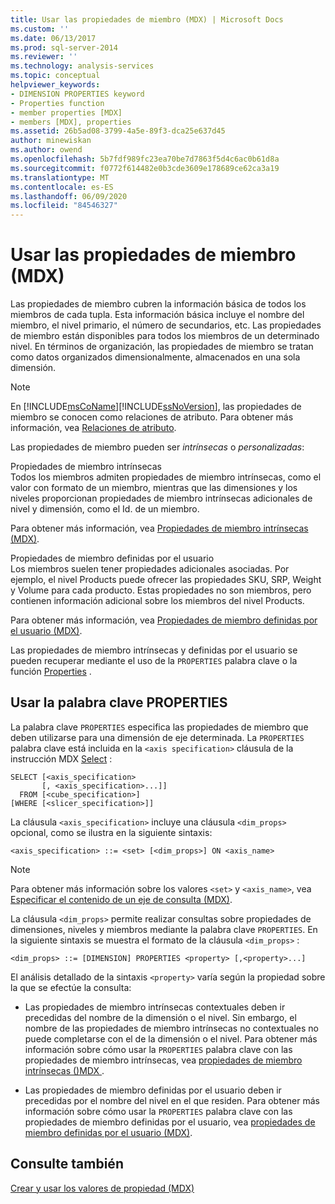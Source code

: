 ```yaml
---
title: Usar las propiedades de miembro (MDX) | Microsoft Docs
ms.custom: ''
ms.date: 06/13/2017
ms.prod: sql-server-2014
ms.reviewer: ''
ms.technology: analysis-services
ms.topic: conceptual
helpviewer_keywords:
- DIMENSION PROPERTIES keyword
- Properties function
- member properties [MDX]
- members [MDX], properties
ms.assetid: 26b5ad08-3799-4a5e-89f3-dca25e637d45
author: minewiskan
ms.author: owend
ms.openlocfilehash: 5b7fdf989fc23ea70be7d7863f5d4c6ac0b61d8a
ms.sourcegitcommit: f0772f614482e0b3cde3609e178689ce62ca3a19
ms.translationtype: MT
ms.contentlocale: es-ES
ms.lasthandoff: 06/09/2020
ms.locfileid: "84546327"
---
```

# <a name="using-member-properties-mdx"></a>Usar las propiedades de miembro (MDX)
  Las propiedades de miembro cubren la información básica de todos los miembros de cada tupla. Esta información básica incluye el nombre del miembro, el nivel primario, el número de secundarios, etc. Las propiedades de miembro están disponibles para todos los miembros de un determinado nivel. En términos de organización, las propiedades de miembro se tratan como datos organizados dimensionalmente, almacenados en una sola dimensión.  
  
> [!NOTE]  
>  En [!INCLUDE[msCoName](../../../includes/msconame-md.md)][!INCLUDE[ssNoVersion](../../../includes/ssnoversion-md.md)], las propiedades de miembro se conocen como relaciones de atributo. Para obtener más información, vea [Relaciones de atributo](../../multidimensional-models-olap-logical-dimension-objects/attribute-relationships.md).  
  
 Las propiedades de miembro pueden ser *intrínsecas* o *personalizadas*:  
  
 Propiedades de miembro intrínsecas  
 Todos los miembros admiten propiedades de miembro intrínsecas, como el valor con formato de un miembro, mientras que las dimensiones y los niveles proporcionan propiedades de miembro intrínsecas adicionales de nivel y dimensión, como el Id. de un miembro.  
  
 Para obtener más información, vea [Propiedades de miembro intrínsecas &#40;MDX&#41;](mdx-member-properties-intrinsic-member-properties.md).  
  
 Propiedades de miembro definidas por el usuario  
 Los miembros suelen tener propiedades adicionales asociadas. Por ejemplo, el nivel Products puede ofrecer las propiedades SKU, SRP, Weight y Volume para cada producto. Estas propiedades no son miembros, pero contienen información adicional sobre los miembros del nivel Products.  
  
 Para obtener más información, vea [Propiedades de miembro definidas por el usuario &#40;MDX&#41;](mdx-member-properties-user-defined-member-properties.md).  
  
 Las propiedades de miembro intrínsecas y definidas por el usuario se pueden recuperar mediante el uso de la `PROPERTIES` palabra clave o la función [Properties](/sql/mdx/properties-mdx) .  
  
## <a name="using-the-properties-keyword"></a>Usar la palabra clave PROPERTIES  
 La palabra clave `PROPERTIES` especifica las propiedades de miembro que deben utilizarse para una dimensión de eje determinada. La `PROPERTIES` palabra clave está incluida en la `<axis specification>` cláusula de la instrucción MDX [Select](/sql/mdx/mdx-data-manipulation-select) :  
  
```  
SELECT [<axis_specification>  
       [, <axis_specification>...]]  
  FROM [<cube_specification>]  
[WHERE [<slicer_specification>]]  
```  
  
 La cláusula `<axis_specification>` incluye una cláusula `<dim_props>` opcional, como se ilustra en la siguiente sintaxis:  
  
```  
<axis_specification> ::= <set> [<dim_props>] ON <axis_name>  
```  
  
> [!NOTE]  
>  Para obtener más información sobre los valores `<set>` y `<axis_name>`, vea [Especificar el contenido de un eje de consulta &#40;MDX&#41;](mdx-query-and-slicer-axes-specify-the-contents-of-a-query-axis.md).  
  
 La cláusula `<dim_props>` permite realizar consultas sobre propiedades de dimensiones, niveles y miembros mediante la palabra clave `PROPERTIES`. En la siguiente sintaxis se muestra el formato de la cláusula `<dim_props>` :  
  
```  
<dim_props> ::= [DIMENSION] PROPERTIES <property> [,<property>...]  
```  
  
 El análisis detallado de la sintaxis `<property>` varía según la propiedad sobre la que se efectúe la consulta:  
  
-   Las propiedades de miembro intrínsecas contextuales deben ir precedidas del nombre de la dimensión o el nivel. Sin embargo, el nombre de las propiedades de miembro intrínsecas no contextuales no puede completarse con el de la dimensión o el nivel. Para obtener más información sobre cómo usar la `PROPERTIES` palabra clave con las propiedades de miembro intrínsecas, vea [propiedades de miembro intrínsecas &#40;&#41;MDX ](mdx-member-properties-intrinsic-member-properties.md).  
  
-   Las propiedades de miembro definidas por el usuario deben ir precedidas por el nombre del nivel en el que residen. Para obtener más información sobre cómo usar la `PROPERTIES` palabra clave con las propiedades de miembro definidas por el usuario, vea [propiedades de miembro definidas por el usuario &#40;MDX&#41;](mdx-member-properties-user-defined-member-properties.md).  
  
## <a name="see-also"></a>Consulte también  
 [Crear y usar los valores de propiedad &#40;MDX&#41;](../../creating-and-using-property-values-mdx.md)  
  
  
